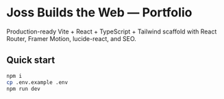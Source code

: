 # Joss Builds the Web — Portfolio

Production-ready Vite + React + TypeScript + Tailwind scaffold with React Router, Framer Motion, lucide-react, and SEO.

## Quick start

```bash
npm i
cp .env.example .env
npm run dev

```
